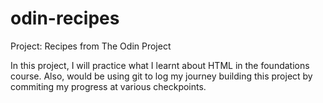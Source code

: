 # odin-recipes
Project: Recipes from The Odin Project

In this project, I will practice what I learnt about HTML in the foundations course. Also, would be using git to log my journey building this project by commiting my progress at various checkpoints.